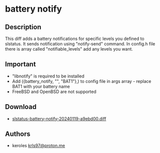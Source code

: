 battery notify
=========

Description
-----------
This diff adds a battery notifications for specific levels you defined to slstatus.
It sends notification using "notify-send" command.
In config.h file there is array called "notifiable_levels" add any levels you want.

Important
---------
* "libnotify" is required to be installed
* Add ({battery_notify, "", "BAT1"},) to config file in args array - replace BAT1 with your battery name
* FreeBSD and OpenBSD are not supported

Download
--------
* [slstatus-battery-notify-20240119-a9ebd00.diff](slstatus-battery-notify-20240119-a9ebd00.diff)

Authors
-------
* keroles <krls97@proton.me>
